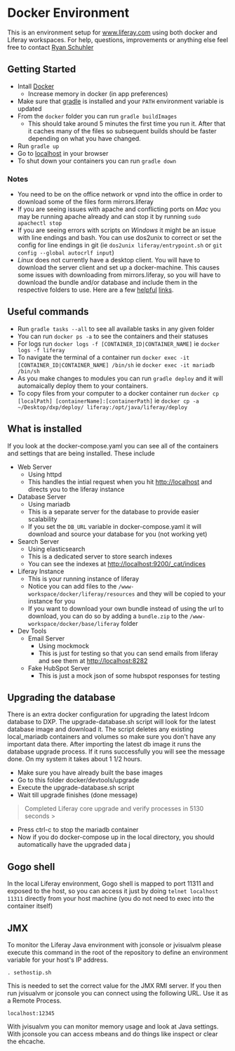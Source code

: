 # Docker Environment
This is an environment setup for www.liferay.com using both docker and Liferay workspaces. For help, questions, improvements or anything else feel free to contact [Ryan Schuhler](ryan.schuhler@liferay.com)

## Getting Started
* Intall [Docker](https://docs.docker.com/engine/installation/)
	* Increase memory in docker (in app preferences)
* Make sure that [gradle](https://gradle.org/install/) is installed and your `PATH` environment variable is updated
* From the `docker` folder you can run `gradle buildImages`
  * This should take around 5 minutes the first time you run it. After that it caches many of the files so subsequent builds should be faster depending on what you have changed.
* Run `gradle up`
* Go to [localhost](http://localhost) in your browser
* To shut down your containers you can run `gradle down`

### Notes
* You need to be on the office network or vpnd into the office in order to download some of the files form mirrors.liferay
* If you are seeing issues with apache and conflicting ports on *Mac* you may be running apache already and can stop it by running `sudo apachectl stop`
* If you are seeing errors with scripts on *Windows* it might be an issue with line endings and bash. You can use dos2unix to correct or set the config for line endings in git (ie `dos2unix liferay/entrypoint.sh` or `git config --global autocrlf input`)
* *Linux* does not currently have a desktop client. You will have to download the server client and set up a docker-machine. This causes some issues with downloading from mirrors.liferay, so you will have to download the bundle and/or database and include them in the respective folders to use. Here are a few [helpful](https://docs.docker.com/engine/installation/linux/docker-ce/ubuntu) [links](https://docs.docker.com/engine/installation/linux/linux-postinstall/). 

## Useful commands
* Run `gradle tasks --all` to see all available tasks in any given folder
* You can run `docker ps -a` to see the containers and their statuses
* For logs run `docker logs -f [CONTAINER_ID|CONTAINER_NAME]` ie `docker logs -f liferay`
* To navigate the terminal of a container run  `docker exec -it [CONTAINER_ID|CONTAINER_NAME] /bin/sh` ie `docker exec -it mariadb /bin/sh`
* As you make changes to modules you can run `gradle deploy` and it will automaically deploy them to your containers.
* To copy files from your computer to a docker container run `docker cp [localPath] [containerName]:[containerPath]` ie `docker cp -a ~/Desktop/dxp/deploy/ liferay:/opt/java/liferay/deploy`

## What is installed
If you look at the docker-compose.yaml you can see all of the containers and settings that are being installed. These include
* Web Server
	* Using httpd
	* This handles the intial request when you hit <http://localhost> and directs you to the liferay instance
* Database Server
	* Using mariadb
	* This is a separate server for the database to provide easier scalability
	* If you set the `DB_URL` variable in docker-compose.yaml it will download and source your database for you (not working yet)
* Search Server
	* Using elasticsearch
	* This is a dedicated server to store search indexes
	* You can see the indexes at <http://localhost:9200/_cat/indices>
* Liferay Instance
	* This is your running instance of liferay
	* Notice you can add files to the `/www-workspace/docker/liferay/resources` and they will be copied to your instance for you
	* If you want to download your own bundle instead of using the url to download, you can do so by adding a `bundle.zip` to the `/www-workspace/docker/base/liferay` folder
* Dev Tools
  * Email Server
    * Using mockmock
    * This is just for testing so that you can send emails from liferay and see them at <http://localhost:8282>
  * Fake HubSpot Server
    * This is just a mock json of some hubspot responses for testing

## Upgrading the database
There is an extra docker configuration for upgrading the latest lrdcom database to DXP. The upgrade-database.sh script will look for the latest database image and download it. The script deletes any existing local_mariadb containers and volumes so make sure you don't have any important data there. After importing the latest db image it runs the database upgrade process. If it runs successfully you will see the message done. On my system it takes about 1 1/2 hours. 
* Make sure you have already built the base images
* Go to this folder docker/devtools/upgrade
* Execute the upgrade-database.sh script
* Wait till upgrade finishes (done message)
> Completed Liferay core upgrade and verify processes in 5130 seconds >
* Press ctrl-c to stop the mariadb container
* Now if you do docker-compose up in the local directory, you should automatically have the upgraded data
j
## Gogo shell
In the local Liferay environment, Gogo shell is mapped to port 11311 and exposed to the host, so you can access it just by doing
`telnet localhost 11311`
directly from your host machine (you do not need to exec into the container itself)

## JMX
To monitor the Liferay Java environment with jconsole or jvisualvm please execute this command in the root of the repository to define an environment variable for your host's IP address. 

`. sethostip.sh`

This is needed to set the correct value for the JMX RMI server. If you then run jvisualvm or jconsole you can connect using the following URL. Use it as a Remote Process.

`localhost:12345`

With jvisualvm you can monitor memory usage and look at Java settings. With jconsole you can access mbeans and do things like inspect or clear the ehcache.
